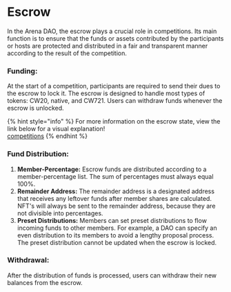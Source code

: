 # Escrow

In the Arena DAO, the escrow plays a crucial role in competitions. Its main function is to ensure that the funds or assets contributed by the participants or hosts are protected and distributed in a fair and transparent manner according to the result of the competition.

### Funding:

At the start of a competition, participants are required to send their dues to the escrow to lock it. The escrow is designed to handle most types of tokens: CW20, native, and CW721. Users can withdraw funds whenever the escrow is unlocked.

{% hint style="info" %}
For more information on the escrow state, view the link below for a visual explanation!\
[competitions](competitions/ "mention")
{% endhint %}

### &#x20;Fund Distribution:

1. **Member-Percentage:** Escrow funds are distributed according to a member-percentage list. The sum of percentages must always equal 100%.&#x20;
2. **Remainder Address:** The remainder address is a designated address that receives any leftover funds after member shares are calculated. NFT's will always be sent to the remainder address, because they are not divisible into percentages.
3. **Preset Distributions:** Members can set preset distributions to flow incoming funds to other members. For example, a DAO can specify an even distribution to its members to avoid a lengthy proposal process. The preset distribution cannot be updated when the escrow is locked.

### Withdrawal:

After the distribution of funds is processed, users can withdraw their new balances from the escrow.&#x20;
